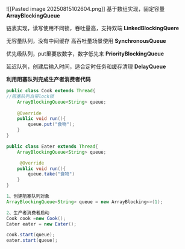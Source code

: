 ![[Pasted image 20250815102604.png]]
基于数组实现，固定容量
**ArrayBlockingQueue**

链表实现，读写使用不同锁，吞吐量高，支持双端
**LinkedBlockingQuere**

无容量队列，没有中间缓存
高吞吐量场景使用
**SynchronousQueue**

优先级队列，put里要放数字，数字低先来
**PriorityBlockingQueue**

延迟队列，创建后输入时间，适合定时任务和缓存清理
**DelayQueue**


**利用阻塞队列完成生产者消费者代码**
```java
public class Cook extends Thread{
//阻塞队列自带lock锁
    ArrayBlockingQueue<String> queue;
 
    @Override
    public void run(){
        queue.put("食物");
    }
}

public class Eater extends Thread{
    ArrayBlockingQueue<String> queue;

     @Override
    public void run(){
        queue.take("食物")
    }
}

1、创建阻塞队列对象
ArrayBlockingQueue<String> queue = new ArrayBlocking<>(1);

2、生产者消费者启动
Cook cook =new Cook();
Eater eater = new Eater();

cook.start(queue);
eater.start(queue);
```